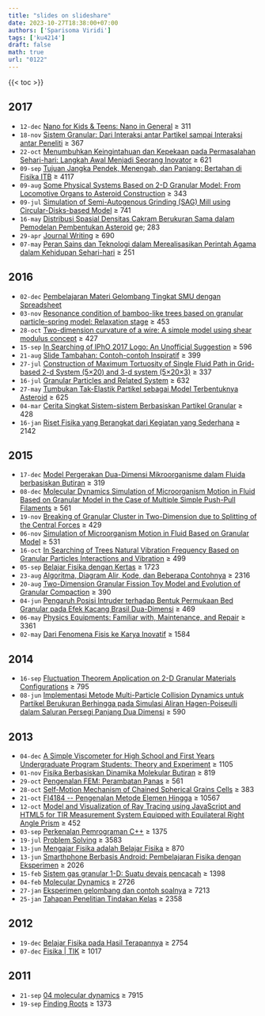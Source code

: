 ```yaml
---
title: "slides on slideshare"
date: 2023-10-27T18:38:00+07:00
authors: ['Sparisoma Viridi']
tags: ['ku4214']
draft: false
math: true
url: "0122"
---
```

{{< toc >}}


## 2017
+ `12-dec` [Nano for Kids & Teens: Nano in General](https://www.slideshare.net/sparisoma/nano-for-kids-teens-nano-in-general) &ge; 311
+ `18-nov` [Sistem Granular: Dari Interaksi antar Partikel sampai Interaksi antar Peneliti](https://www.slideshare.net/sparisoma/sistem-granular-dari-interaksi-antar-partikel-sampai-interaksi-antar-peneliti) &ge; 367
+ `22-oct` [Menumbuhkan Keingintahuan dan Kepekaan pada Permasalahan Sehari-hari: Langkah Awal Menjadi Seorang Inovator](https://www.slideshare.net/sparisoma/menumbuhkan-keingintahuan-dan-kepekaan-pada-permasalahan-seharihari-langkah-awal-menjadi-seorang-inovator-81062590) &ge; 621
+ `09-sep` [Tujuan Jangka Pendek, Menengah, dan Panjang: Bertahan di Fisika ITB](https://www.slideshare.net/sparisoma/tujuan-jangka-pendek-menengah-dan-panjang-bertahan-di-fisika-itb) &ge; 4117
+ `09-aug` [Some Physical Systems Based on 2-D Granular Model: From Locomotive Organs to Asteroid Construction](https://www.slideshare.net/sparisoma/some-physical-systems-based-on-2d-granular-model-from-locomotive-organs-to-asteroid-construction) &ge; 343
+ `09-jul` [Simulation of Semi-Autogenous Grinding (SAG) Mill using Circular-Disks-based Model](https://www.slideshare.net/sparisoma/simulation-of-semiautogenous-grinding-sag-mill-using-circulardisksbased-model) &ge; 741
+ `16-may` [Distribusi Spasial Densitas Cakram Berukuran Sama dalam Pemodelan Pembentukan Asteroid](https://www.slideshare.net/sparisoma/distribusi-spasial-densitas-cakram-berukuran-sama-dalam-pemodelan-pembentukan-asteroid) ge; 283
+ `29-apr` [Journal Writing](https://www.slideshare.net/sparisoma/journal-writing-75516231) &ge; 690
+ `07-may` [Peran Sains dan Teknologi dalam Merealisasikan Perintah Agama dalam Kehidupan Sehari-hari](https://www.slideshare.net/sparisoma/peran-sains-dan-teknologi-dalam-merealisasikan-perintah-agama-dalam-kehidupan-seharihari) &ge; 251


## 2016
+ `02-dec` [Pembelajaran Materi Gelombang Tingkat SMU dengan Spreadsheet](https://www.slideshare.net/sparisoma/pembelajaran-materi-gelombang-tingkat-smu-dengan-spreadsheet)
+ `03-nov` [Resonance condition of bamboo-like trees based on granular particle-spring model: Relaxation stage](https://www.slideshare.net/sparisoma/resonance-condition-of-bamboolike-trees-based-on-granular-particlespring-model-relaxation-stage) &ge; 453
+ `28-oct` [Two-dimension curvature of a wire: A simple model using shear modulus concept](https://www.slideshare.net/sparisoma/twodimension-curvature-of-a-wire-a-simple-model-using-shear-modulus-concept) &ge; 427
+ `15-sep` [In Searching of IPhO 2017 Logo: An Unofficial Suggestion](https://www.slideshare.net/sparisoma/in-searching-of-ipho-2017-logo-an-unofficial-suggestion) &ge; 596
+ `21-aug` [Slide Tambahan: Contoh-contoh Inspiratif](https://www.slideshare.net/sparisoma/slide-20160812-3) &ge; 399
+ `27-jul` [Construction of Maximum Tortuosity of Single Fluid Path in Grid-based 2-d System (5×20) and 3-d system (5×20×3)](https://www.slideshare.net/sparisoma/construction-of-maximum-tortuosity-of-single-fluid-path-in-gridbased-2d-system-520-and-3d-system-5203) &ge; 337
+ `16-jul` [Granular Particles and Related System](https://www.slideshare.net/sparisoma/granular-particles-and-related-system) &ge; 632
+ `27-may` [Tumbukan Tak-Elastik Partikel sebagai Model Terbentuknya Asteroid](https://www.slideshare.net/sparisoma/tumbukan-takelastik-partikel-sebagai-model-terbentuknya-asteroid) &ge; 625
+ `04-mar` [Cerita Singkat Sistem-sistem Berbasiskan Partikel Granular](https://www.slideshare.net/sparisoma/cerita-singkat-sistemsistem-berbasiskan-partikel-granular) &ge; 428
+ `16-jan` [Riset Fisika yang Berangkat dari Kegiatan yang Sederhana](https://www.slideshare.net/sparisoma/riset-fisika-yang-berangkat-dari-kegiatan-yang-sederhana) &ge; 2142


## 2015
+ `17-dec` [Model Pergerakan Dua-Dimensi Mikroorganisme dalam Fluida berbasiskan Butiran](https://www.slideshare.net/sparisoma/model-pergerakan-duadimensi-mikroorganisme-dalam-fluida-berbasiskan-butiran) &ge; 319
+ `08-dec` [Molecular Dynamics Simulation of Microorganism Motion in Fluid Based on Granular Model in the Case of Multiple Simple Push-Pull Filaments](https://www.slideshare.net/sparisoma/molecular-dynamics-simulation-of-microorganism-motion-in-fluid-based-on-granular-model-in-the-case-of-multiple-simple-pushpull-filaments) &ge; 561
+ `19-nov` [Breaking of Granular Cluster in Two-Dimension due to Splitting of the Central Forces](https://www.slideshare.net/sparisoma/breaking-of-granular-cluster-in-twodimension-due-to-splitting-of-the-central-forces) &ge; 429
+ `06-nov` [Simulation of Microorganism Motion in Fluid Based on Granular Model](https://www.slideshare.net/sparisoma/simulation-of-microorganism-motion-in-fluid-based-on-granular-model) &ge; 531
+ `16-oct` [In Searching of Trees Natural Vibration Frequency Based on Granular Particles Interactions and Vibration](https://www.slideshare.net/sparisoma/in-searching-of-trees-natural-vibration-frequency-based-on-granular-particles-interactions-and-vibration) &ge; 499
+ `05-sep` [Belajar Fisika dengan Kertas](https://www.slideshare.net/sparisoma/belajar-fisika-dengan-kertas) &ge; 1723
+ `23-aug` [Algoritma, Diagram Alir, Kode, dan Beberapa Contohnya](https://www.slideshare.net/sparisoma/algoritma-diagram-alir-kode-dan-beberapa-contohnya) &ge; 2316
+ `20-aug` [Two-Dimension Granular Fission Toy Model and Evolution of Granular Compaction](https://www.slideshare.net/sparisoma/twodimension-granular-fission-toy-model-and-evolution-of-granular-compaction) &ge; 390
+ `04-jun` [Pengaruh Posisi Intruder terhadap Bentuk Permukaan Bed Granular pada Efek Kacang Brasil Dua-Dimensi](https://www.slideshare.net/sparisoma/pengaruh-posisi-intruder-terhadap-bentuk-permukaan-bed-granular-pada-efek-kacang-brasil-duadimensi) &ge; 469
+ `06-may` [Physics Equipments: Familiar with, Maintenance, and Repair](https://www.slideshare.net/sparisoma/physics-equipments-familiar-with-maintenance-and-repair) &ge; 3361
+ `02-may` [Dari Fenomena Fisis ke Karya Inovatif](https://www.slideshare.net/sparisoma/dari-fenomena-fisis-ke-karya-inovatif) &ge; 1584


## 2014
+ `16-sep` [Fluctuation Theorem Application on 2-D Granular Materials Configurations](https://www.slideshare.net/sparisoma/fluctuation-theorem-application-on-2d-granular-materials-configurations) &ge; 795
+ `08-jun` [Implementasi Metode Multi-Particle Collision Dynamics untuk Partikel Berukuran Berhingga pada Simulasi Aliran Hagen-Poiseulli dalam Saluran Persegi Panjang Dua Dimensi](https://www.slideshare.net/sparisoma/implementasi-metode-multiparticle-collision-dynamics-untuk-partikel-berukuran-berhingga-pada-simulasi-aliran-hagenpoiseulli-dalam-saluran-persegi-panjang-dua-dimensi) &ge; 590


## 2013
+ `04-dec` [A Simple Viscometer for High School and First Years Undergraduate Program Students: Theory and Experiment](https://www.slideshare.net/sparisoma/slide-20131204-0) &ge; 1105
+ `01-nov` [Fisika Berbasiskan Dinamika Molekular Butiran](https://www.slideshare.net/sparisoma/slide-sv-201310070) &ge; 819
+ `29-oct` [Pengenalan FEM: Perambatan Panas](https://www.slideshare.net/sparisoma/slide-fem-2d201310296) &ge; 561
+ `28-oct` [Self-Motion Mechanism of Chained Spherical Grains Cells](https://www.slideshare.net/sparisoma/slide-viridi-etal201310280) &ge; 383
+ `21-oct` [FI4184 -- Pengenalan Metode Elemen Hingga](https://www.slideshare.net/sparisoma/fi4184-pengenalan-metode-elemen-hingga) &ge; 10567
+ `12-oct` [Model and Visualization of Ray Tracing using JavaScript and HTML5 for TIR Measurement System Equipped with Equilateral Right Angle Prism](https://www.slideshare.net/sparisoma/slide-sv-201310120) &ge; 452
+ `03-sep` [Perkenalan Pemrograman C++](https://www.slideshare.net/sparisoma/slide-01-25846149) &ge; 1375
+ `19-jul` [Problem Solving](https://www.slideshare.net/sparisoma/problem-solving-24402606) &ge; 3583
+ `13-jun` [Mengajar Fisika adalah Belajar Fisika](https://www.slideshare.net/sparisoma/mengajar-fisika-adalah-belajar-fisika) &ge; 870
+ `13-jun` [Smarthphone Berbasis Android: Pembelajaran Fisika dengan Eksperimen](https://www.slideshare.net/sparisoma/slide-milad-salman2013) &ge; 2026
+ `15-feb` [Sistem gas granular 1-D: Suatu devais pencacah](https://www.slideshare.net/sparisoma/sistem-gas-granular-1d-suatu-devais-pencacah) &ge; 1398
+ `04-feb` [Molecular Dynamics](https://www.slideshare.net/sparisoma/molecular-dynamics-16333978) &ge; 2726
+ `27-jan` [Eksperimen gelombang dan contoh soalnya](https://www.slideshare.net/sparisoma/eksperimen-gelombang-dan-contoh-soalnya) &ge; 7213
+ `25-jan` [Tahapan Penelitian Tindakan Kelas](https://www.slideshare.net/sparisoma/tahapan-penelitian-tindakan-kelas) &ge; 2358


## 2012
+ `19-dec` [Belajar Fisika pada Hasil Terapannya](https://www.slideshare.net/sparisoma/belajar-fisika-pada-hasil-terapannya) &ge; 2754
+ `07-dec` [Fisika | TIK](https://www.slideshare.net/sparisoma/fisika-tik) &ge; 1017


## 2011
+ `21-sep` [04 molecular dynamics](https://www.slideshare.net/sparisoma/04-molecular-dynamics) &ge; 7915
+ `19-sep` [Finding Roots](https://www.slideshare.net/sparisoma/03-finding-roots) &ge; 1373
